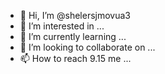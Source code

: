 - 👋 Hi, I’m @shelersjmovua3
- 👀 I’m interested in ...
- 🌱 I’m currently learning ...
- 💞️ I’m looking to collaborate on ...
- 📫 How to reach 9.15  me ...
